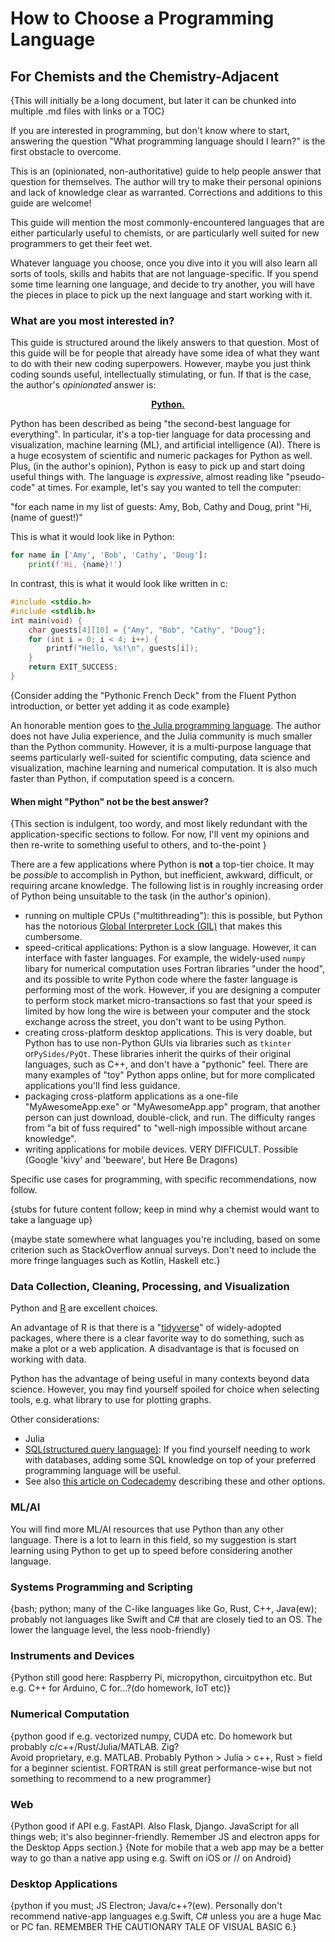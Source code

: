 # How to Choose a Programming Language
## For Chemists and the Chemistry-Adjacent

{This will initially be a long document, but later it can be chunked into multiple .md files with links or a TOC}

If you are interested in programming,
but don't know where to start,
answering the question "What programming language should I learn?" 
is the first obstacle to overcome. 

This is an (opinionated, non-authoritative) guide 
to help people answer that question for themselves. 
The author will try to make their personal opinions 
and lack of knowledge clear as warranted. 
Corrections and additions to this guide are welcome!

This guide will mention the most commonly-encountered languages 
that are either particularly useful to chemists, 
or are particularly well suited for new programmers to get their feet wet.

Whatever language you choose, 
once you dive into it you will also learn all sorts of tools, skills and habits 
that are not language-specific. 
If you spend some time learning one language, and decide to try another, 
you will have the pieces in place to pick up the next language 
and start working with it.

### What are you most interested in?

This guide is structured around the likely answers to that question.
Most of this guide will be for people that already have some idea 
of what they want to do with their new coding superpowers.
However, maybe you just think coding sounds useful, 
intellectually stimulating, or fun. 
If that is the case, 
the author's *opinionated* answer is:

**<p align=center>[Python.](https://www.python.org/)</p>**

Python has been described as being "the second-best language for everything".
In particular, it's a top-tier language for data processing and visualization, 
machine learning (ML), and artificial intelligence (AI).
There is a huge ecosystem of scientific and numeric packages for Python as well.
Plus, (in the author's opinion), Python is easy to pick up 
and start doing useful things with. 
The language is *expressive*, almost reading like "pseudo-code" at times. 
For example, let's say you wanted to tell the computer:

"for each name in my list of guests: Amy, Bob, Cathy and Doug,
print "Hi, (name of guest!)"

This is what it would look like in Python:

```python
for name in ['Amy', 'Bob', 'Cathy', 'Doug']:
    print(f'Hi, {name}!')
```

In contrast, this is what it would look like written in c:

```c
#include <stdio.h>
#include <stdlib.h>
int main(void) {
    char guests[4][10] = {"Amy", "Bob", "Cathy", "Doug"};
    for (int i = 0; i < 4; i++) {
        printf("Hello, %s!\n", guests[i]);
    }
    return EXIT_SUCCESS;
}
```

{Consider adding the "Pythonic French Deck" from the Fluent Python introduction, 
or better yet adding it as code example}

An honorable mention goes to 
[the Julia programming language](https://julialang.org). 
The author does not have Julia experience, 
and the Julia community is much smaller than the Python community. 
However, it is a multi-purpose language 
that seems particularly well-suited for scientific computing, 
data science and visualization, machine learning and numerical computation. 
It is also much faster than Python, if computation speed is a concern.

#### When might "Python" not be the best answer?

{This section is indulgent, too wordy, and most likely redundant with the application-specific sections to follow. For now, I'll vent my opinions and then re-write to something useful to others, and to-the-point }

There are a few applications where Python is **not** a top-tier choice. 
It may be *possible* to accomplish in Python, 
but inefficient, awkward, difficult, or requiring arcane knowledge. 
The following list is in roughly increasing order 
of Python being unsuitable to the task (in the author's opinion).

- running on multiple CPUs ("multithreading"): 
  this is possible, but Python has the notorious 
  [Global Interpreter Lock (GIL)](https://www.python.org/) 
  that makes this cumbersome.
- speed-critical applications: Python is a slow language. 
  However, it can interface with faster languages. 
  For example, the widely-used `numpy` libary for numerical computation 
  uses Fortran libraries "under the hood", 
  and its possible to write Python code 
  where the faster language is performing most of the work. 
  However, if you are designing a computer 
  to perform stock market micro-transactions so fast 
  that your speed is limited by how long the wire is 
  between your computer and the stock exchange across the street, 
  you don't want to be using Python.
- creating cross-platform desktop applications. 
  This is very doable, but Python has to use non-Python GUIs 
  via libraries such as `tkinter` or`PySides/PyQt`. 
  These libraries inherit the quirks of their original languages, 
  such as C++, and don't have a "pythonic" feel. 
  There are many examples of "toy" Python apps online, 
  but for more complicated applications you'll find less guidance.
- packaging cross-platform applications 
  as a one-file "MyAwesomeApp.exe" or "MyAwesomeApp.app" program, 
  that another person can just download, double-click, and run.
  The difficulty ranges from "a bit of fuss required" 
  to "well-nigh impossible without arcane knowledge".
- writing applications for mobile devices. VERY DIFFICULT. Possible (Google 'kivy' and 'beeware', but Here Be Dragons)

Specific use cases for programming, with specific recommendations, now follow.

{stubs for future content follow; 
keep in mind why a chemist would want to take a language up}

{maybe state somewhere what languages you're including, 
based on some criterion such as StackOverflow annual surveys. 
Don't need to include the more fringe languages such as Kotlin, Haskell etc.}

### Data Collection, Cleaning, Processing, and Visualization

Python and [R](https://www.tidyverse.org/) are excellent choices. 

An advantage of R is that there is a 
"[tidyverse](https://www.tidyverse.org/)" of widely-adopted packages, 
where there is a clear favorite way to do something, 
such as make a plot or a web application. A disadvantage is that is focused on working with data.

Python has the advantage of being useful in many contexts beyond data science. However, you may find yourself spoiled for choice when selecting tools, e.g. what library to use for plotting graphs. 

Other considerations:

- Julia 
- [SQL(structured query language)](https://en.wikipedia.org/wiki/SQL): 
  If you find yourself needing to work with databases, adding some SQL knowledge on top of your preferred programming language will be useful. 
- See also 
  [this article on Codecademy](https://www.codecademy.com/resources/blog/data-science-languages/) 
  describing these and other options.

### ML/AI

You will find more ML/AI resources that use Python than any other language. There is a lot to learn in this field, so my suggestion is start learning using Python to get up to speed before considering another language.

### Systems Programming and Scripting
{bash; python; many of the C-like languages like Go, Rust, C++, Java(ew); 
probably not languages like Swift and C# that are closely tied to an OS. 
The lower the language level, the less noob-friendly}

### Instruments and Devices

{Python still good here: Raspberry Pi, micropython, circuitpython etc.
But e.g. C++ for Arduino, C for...?(do homework, IoT etc)}

### Numerical Computation

{python good if e.g. vectorized numpy, CUDA etc. 
Do homework but probably c/c++/Rust/Julia/MATLAB. Zig?  
Avoid proprietary, e.g. MATLAB. 
Probably Python > Julia > c++, Rust > field for a beginner scientist. FORTRAN is still great performance-wise but not something to recommend to a new programmer}

### Web

{Python good if API e.g. FastAPI. Also Flask, Django. 
JavaScript for all things web; it's also beginner-friendly. 
Remember JS and electron apps for the Desktop Apps section.}
{Note for mobile that a web app may be a better way to go than a native app using e.g. Swift on iOS or // on Android}

### Desktop Applications

{python if you must; JS Electron; Java/c++?(ew). 
Personally don't recommend native-app languages e.g.Swift, C# 
unless you are a huge Mac or PC fan. 
REMEMBER THE CAUTIONARY TALE OF VISUAL BASIC 6.}
